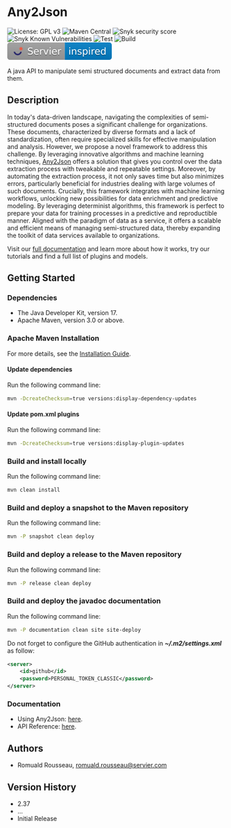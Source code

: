 # Any2Json

![License: GPL v3](https://img.shields.io/badge/License-GPLv3-blue.svg)
![Maven Central](https://maven-badges.herokuapp.com/maven-central/com.github.romualdrousseau/any2json/badge.svg)
![Snyk security score](https://snyk-widget.herokuapp.com/badge/mvn/com.github.romualdrousseau/any2json/badge.svg)
![Snyk Known Vulnerabilities](https://snyk.io/test/github/com.github.romualdrousseau/any2json/badge.svg)
![Test](https://github.com/RomualdRousseau/Any2Json/actions/workflows/build-and-test.yml/badge.svg)
![Build](https://github.com/RomualdRousseau/Any2Json/actions/workflows/build-and-deploy.yml/badge.svg)
![Servier Inspired](https://raw.githubusercontent.com/RomualdRousseau/ServierHub/main/badges/inspired.svg)

A java API to manipulate semi structured documents and extract data from them.

## Description

In today's data-driven landscape, navigating the complexities of semi-structured documents poses a significant challenge
for organizations. These documents, characterized by diverse formats and a lack of standardization, often require
specialized skills for effective manipulation and analysis. However, we propose a novel framework to address this
challenge. By leveraging innovative algorithms and machine learning techniques, [Any2Json](https://github.com/RomualdRousseau/Any2Json)
offers a solution that gives you control over the data extraction process with tweakable and repeatable settings.
Moreover, by automating the extraction process, it not only saves time but also minimizes errors, particularly beneficial
for industries dealing with large volumes of such documents. Crucially, this framework integrates with machine learning workflows,
unlocking new possibilities for data enrichment and predictive modeling. By leveraging determinist algorithms, this framework is perfect
to prepare your data for training processes in a predictive and reproductible manner. Aligned with the paradigm of data as a service,
it offers a scalable and efficient means of managing semi-structured data, thereby expanding the toolkit of data services available
to organizations.

Visit our [full documentation](https://romualdrousseau.github.io/Any2Json-Documents/) and learn more about how it works, try our
tutorials and find a full list of plugins and models.

## Getting Started

### Dependencies

* The Java Developer Kit, version 17.
* Apache Maven, version 3.0 or above.

### Apache Maven Installation

For more details, see the [Installation Guide](https://maven.apache.org/install.html).

#### Update dependencies

Run the following command line:

```bash
mvn -DcreateChecksum=true versions:display-dependency-updates
```

#### Update pom.xml plugins

Run the following command line:

```bash
mvn -DcreateChecksum=true versions:display-plugin-updates
```

### Build and install locally

Run the following command line:

```bash
mvn clean install
```

### Build and deploy a snapshot to the Maven repository

Run the following command line:

```bash
mvn -P snapshot clean deploy
```

### Build and deploy a release to the Maven repository

Run the following command line:

```bash
mvn -P release clean deploy
```

### Build and deploy the javadoc documentation

Run the following command line:

```bash
mvn -P documentation clean site site-deploy
```

Do not forget to configure the GitHub authentication in ***~/.m2/settings.xml*** as follow:

```xml
<server>
    <id>github</id>
    <password>PERSONAL_TOKEN_CLASSIC</password>
</server>
```

### Documentation

* Using Any2Json: [here](https://romualdrousseau.github.io/Any2Json-Documents/).
* API Reference: [here](https://romualdrousseau.github.io/Any2Json/).

## Authors

* Romuald Rousseau, romuald.rousseau@servier.com

## Version History

* 2.37
* ...
* Initial Release
